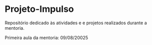 # Projeto-Impulso
Repositório dedicado às atividades e e projetos realizados durante a mentoria.

Primeira aula da mentoria: 09/08/20025
